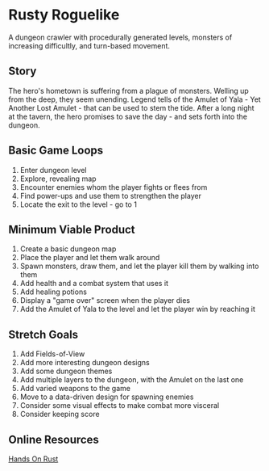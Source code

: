 # Rusty Roguelike
A dungeon crawler with procedurally generated levels, monsters of increasing difficultly, and turn-based movement.

## Story
The hero's hometown is suffering from a plague of monsters. Welling up from the deep, they seem unending. Legend tells of the Amulet of Yala - Yet Another Lost Amulet - that can be used to stem the tide. After a long night at the tavern, the hero promises to save the day - and sets forth into the dungeon.

## Basic Game Loops
1. Enter dungeon level
2. Explore, revealing map
3. Encounter enemies whom the player fights or flees from
4. Find power-ups and use them to strengthen the player
5. Locate the exit to the level - go to 1

## Minimum Viable Product
1. Create a basic dungeon map
2. Place the player and let them walk around
3. Spawn monsters, draw them, and let the player kill them by walking into them
4. Add health and a combat system that uses it
5. Add healing potions
6. Display a "game over" screen when the player dies
7. Add the Amulet of Yala to the level and let the player win by reaching it

## Stretch Goals
1. Add Fields-of-View
2. Add more interesting dungeon designs
3. Add some dungeon themes
4. Add multiple layers to the dungeon, with the Amulet on the last one
5. Add varied weapons to the game
6. Move to a data-driven design for spawning enemies
7. Consider some visual effects to make combat more visceral
8. Consider keeping score

## Online Resources
[Hands On Rust](https://github.com/thebracket/HandsOnRust)